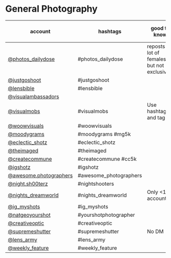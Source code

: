 # General Photography
| account                                                                    | hashtags               | good to know                                  | current followcount (11/2018) |
|----------------------------------------------------------------------------|------------------------|-----------------------------------------------|-------------------------------|
| [@photos_dailydose](https://www.instagram.com/photos_dailydose/)           | #photos_dailydose      | reposts a lot of females, but not exclusively | 231k                          |
| [@justgoshoot](https://www.instagram.com/justgoshoot/)                     | #justgoshoot           |                                               | 62.5k                         |
| [@lensbible](https://www.instagram.com/lensbible/)                         | #lensbible             |                                               | 850k                          |
| [@visualambassadors](https://www.instagram.com/visualambassadors/)         |                        |                                               | 768k                          |
| [@visualmobs](https://www.instagram.com/visualmobs/)                       | #visualmobs            | Use hashtag and tag                           | 237k                          |
| [@woowvisuals](https://www.instagram.com/woowvisuals/)                     | #woowvisuals           |                                               | 82.1k                         |
| [@moodygrams](https://www.instagram.com/moodygrams/)                       | #moodygrams #mg5k      |                                               | 1.1m                          |
| [@eclectic_shotz](https://www.instagram.com/eclectic_shotz/)               | #eclectic_shotz        |                                               | 437k                          |
| [@theimaged](https://www.instagram.com/theimaged/)                         | #theimaged             |                                               | 267k                          |
| [@createcommune](https://www.instagram.com/createcommune/)                 | #createcommune #cc5k   |                                               | 309k                          |
| [@igshotz](https://www.instagram.com/igshotz/)                             | #igshotz               |                                               | 80k                           |
| [@awesome.photographers](https://www.instagram.com/awesome.photographers/) | #awesome_photographers |                                               | 1.9m                          |
| [@night.sh00terz](https://www.instagram.com/night.sh00terz/)               | #nightshooters         |                                               | 66k                           |
| [@nights_dreamworld](https://www.instagram.com/nights_dreamworld/)         | #nights_dreamworld     | Only <10k accounts                            | 24.9k                         |
| [@ig_myshots](https://www.instagram.com/ig_myshots/)                       | #ig_myshots            |                                               | 141k                          |
| [@natgeoyourshot](https://www.instagram.com/natgeoyourshot/)               | #yourshotphotographer  |                                               | 1.4m                          |
| [@creativeoptic](https://www.instagram.com/creativeoptic/)                 | #creativeoptic         |                                               | 178k                          |
| [@supremeshutter](https://www.instagram.com/supremeshutter/)               | #supremeshutter        | No DM                                         | 13.1k                         |
| [@lens_army](https://www.instagram.com/lens_army/)                         | #lens_army             |                                               | 3.5k                          |
| [@weekly_feature](https://www.instagram.com/weekly_feature/)               | #weekly_feature        |                                               | 147k                          |
